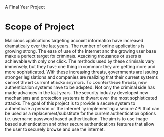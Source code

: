 A Final Year Project
# Scope of Project

Malicious applications targeting account information have increased dramatically over the last years. The number of online applications is growing strong. The ease of use of the Internet and the growing user base make a perfect target for criminals. Attacking thousands of users is achievable with only one click.
The methods used by these criminals vary immensely, but they have one thing in common: they are getting more and more sophisticated. With these increasing threats, governments are issuing stronger legislations and companies are realizing that their current systems cannot thwart current attacks anymore. To counter these threats, new authentication systems have to be adopted. Not only the criminal side has made advances in the last years. The security industry developed new mechanisms and protection systems to thwart even the most sophisticated attacks.
The goal of this project is to provide a secure system to authenticate a person on the internet by implementing a secure API that can be used as a replacement/substitute for the current authentication options i.e. username password based authentication. The aim is to use image based authentication and other secure authentications features that allow the user to securely browse and use the internet.
